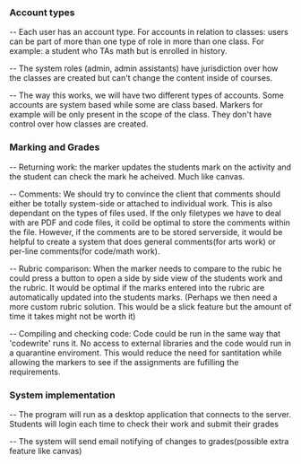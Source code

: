 ### Account types
-- Each user has an account type.  For accounts in relation to classes: users can be part of more than one type of role in more than one class.  For example: a student who TAs math but is enrolled in history.

-- The system roles (admin, admin assistants) have jurisdiction over how the classes are created but can't change the content inside of courses. 
 
-- The way this works, we will have two different types of accounts. Some accounts are system based while some are class based.  Markers for example will be only present in the scope of the class.  They don't have control over how classes are created.

### Marking and Grades
-- Returning work: the marker updates the students mark on the activity and the student can check the mark he acheived.  Much like canvas.

-- Comments: We should try to convince the client that comments should either be totally system-side or attached to individual work.  This is also dependant on the types of files used.  If the only filetypes we have to deal with are PDF and code files, it coild be optimal to store the comments within the file. However, if the comments are to be stored serverside, it would be helpful to create a system that does general comments(for arts work) or per-line comments(for code/math work).

-- Rubric comparison: When the marker needs to compare to the rubic he could press a button to open a side by side view of the students work and the rubric.  It would be optimal if the marks entered into the rubric are automatically updated into the students marks.  (Perhaps we then need a more custom rubric solution.  This would be a slick feature but the amount of time it takes might not be worth it)

-- Compiling and checking code: Code could be run in the same way that 'codewrite' runs it.  No access to external libraries and the code would run in a quarantine enviroment.  This would reduce the need for santitation while allowing the markers to see if the assignments are fufilling the requirements.

### System implementation
-- The program will run as a desktop application that connects to the server.  Students will login each time to check their work and submit their grades

-- The system will send email notifying of changes to grades(possible extra feature like canvas)
